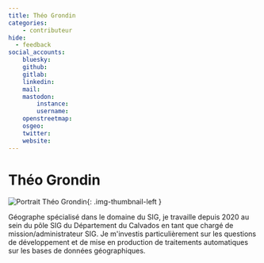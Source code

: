 ```yaml
---
title: Théo Grondin
categories:
    - contributeur
hide:
  - feedback
social_accounts:
    bluesky:
    github:
    gitlab:
    linkedin:
    mail:
    mastodon:
        instance:
        username:
    openstreetmap:
    osgeo:
    twitter:
    website:
---
```


# Théo Grondin

<!-- --8<-- [start:author-sign-block] -->

![Portrait Théo Grondin](https://cdn.geotribu.fr/img/internal/contributeurs/tgro.png "Portrait Théo Grondin"){: .img-thumbnail-left }

Géographe spécialisé dans le domaine du SIG, je travaille depuis 2020 au sein du pôle SIG du Département du Calvados en tant que chargé de mission/administrateur SIG. Je m'investis particulièrement sur les questions de développement et de mise en production de traitements automatiques sur les bases de données géographiques.

<!-- --8<-- [end:author-sign-block] -->
